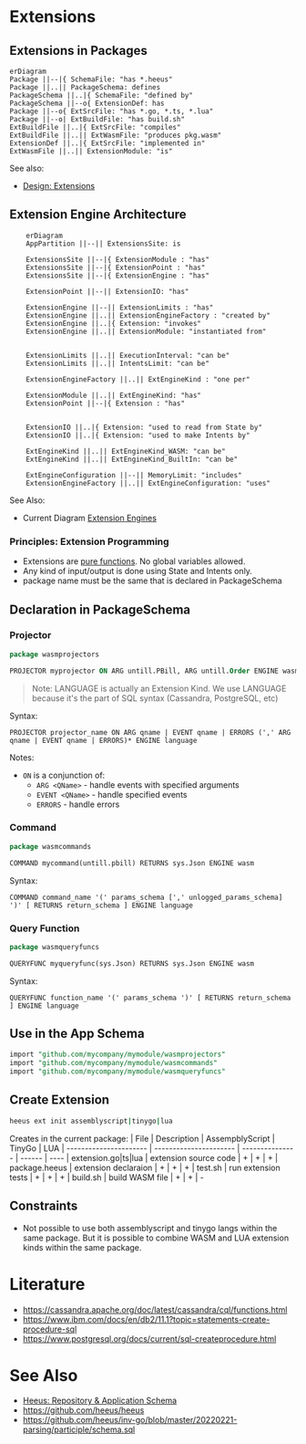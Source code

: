 # Extensions

## Extensions in Packages
```mermaid
erDiagram
Package ||--|{ SchemaFile: "has *.heeus"
Package ||..|| PackageSchema: defines
PackageSchema ||..|{ SchemaFile: "defined by"
PackageSchema ||--o{ ExtensionDef: has
Package ||--o{ ExtSrcFile: "has *.go, *.ts, *.lua"
Package ||--o| ExtBuildFile: "has build.sh"
ExtBuildFile ||..|{ ExtSrcFile: "compiles"
ExtBuildFile ||..|| ExtWasmFile: "produces pkg.wasm"
ExtensionDef ||..|{ ExtSrcFile: "implemented in"
ExtWasmFile ||..|| ExtensionModule: "is"
```
See also: 
- [Design: Extensions](https://github.com/heeus/heeus-design#extensions)

## Extension Engine Architecture
```mermaid
    erDiagram
    AppPartition ||--|| ExtensionsSite: is

    ExtensionsSite ||--|{ ExtensionModule : "has"
    ExtensionsSite ||--|{ ExtensionPoint : "has"
    ExtensionsSite ||--|{ ExtensionEngine : "has"

    ExtensionPoint ||--|| ExtensionIO: "has"

    ExtensionEngine ||--|| ExtensionLimits : "has"
    ExtensionEngine ||..|| ExtensionEngineFactory : "created by"
    ExtensionEngine ||..|{ Extension: "invokes"
    ExtensionEngine ||..|| ExtensionModule: "instantiated from"
    
    
    ExtensionLimits ||..|| ExecutionInterval: "can be"
    ExtensionLimits ||..|| IntentsLimit: "can be"

    ExtensionEngineFactory ||..|| ExtEngineKind : "one per"

    ExtensionModule ||..|| ExtEngineKind: "has"
    ExtensionPoint ||--|{ Extension : "has"


    ExtensionIO ||..|{ Extension: "used to read from State by"
    ExtensionIO ||..|{ Extension: "used to make Intents by"

    ExtEngineKind ||..|| ExtEngineKind_WASM: "can be"
    ExtEngineKind ||..|| ExtEngineKind_BuiltIn: "can be"

    ExtEngineConfiguration ||--|| MemoryLimit: "includes"
    ExtensionEngineFactory ||..|| ExtEngineConfiguration: "uses"
```
See Also:
- Current Diagram [Extension Engines](https://github.com/heeus/heeus-design/#extension-engines)


### Principles: Extension Programming 
- Extensions are [pure functions](https://en.wikipedia.org/wiki/Pure_function). No global variables allowed.
- Any kind of input/output is done using State and Intents only.
- package name must be the same that is declared in PackageSchema


## Declaration in PackageSchema
### Projector
```sql
package wasmprojectors

PROJECTOR myprojector ON ARG untill.PBill, ARG untill.Order ENGINE wasm
```
> Note: LANGUAGE is actually an Extension Kind. We use LANGUAGE because it's the part of SQL syntax (Cassandra, PostgreSQL, etc)

Syntax:

`PROJECTOR projector_name ON ARG qname | EVENT qname | ERRORS (',' ARG qname | EVENT qname | ERRORS)* ENGINE language` 

Notes:
- `ON` is a conjunction of:
    - `ARG <QName>` - handle events with specified arguments
    - `EVENT <QName>` - handle specified events 
    - `ERRORS` - handle errors

### Command
```sql
package wasmcommands

COMMAND mycommand(untill.pbill) RETURNS sys.Json ENGINE wasm
```
Syntax:

`COMMAND command_name '(' params_schema [',' unlogged_params_schema] ')' [ RETURNS return_schema ] ENGINE language` 

### Query Function
```sql
package wasmqueryfuncs

QUERYFUNC myqueryfunc(sys.Json) RETURNS sys.Json ENGINE wasm
```
Syntax:

`QUERYFUNC function_name '(' params_schema ')' [ RETURNS return_schema ] ENGINE language` 

## Use in the App Schema
```sql
import "github.com/mycompany/mymodule/wasmprojectors"
import "github.com/mycompany/mymodule/wasmcommands"
import "github.com/mycompany/mymodule/wasmqueryfuncs"

```

## Create Extension
```bash
heeus ext init assemblyscript|tinygo|lua
```
Creates in the current package: 
|      File              |       Description      | AssempblyScript | TinyGo | LUA
| ---------------------- | ---------------------- | --------------- | ------ | ---- 
| extension.go\|ts\|lua  |  extension source code |        +        |   +    |  +
| package.heeus          |  extension declaraion  |        +        |   +    |  +
| test.sh                |  run extension tests   |        +        |   +    |  +
| build.sh               |  build WASM file       |        +        |   +    |  -
 
## Constraints
- Not possible to use both assemblyscript and tinygo langs within the same package. But it is possible to combine WASM and LUA extension kinds within the same package.


# Literature
- https://cassandra.apache.org/doc/latest/cassandra/cql/functions.html
- https://www.ibm.com/docs/en/db2/11.1?topic=statements-create-procedure-sql
- https://www.postgresql.org/docs/current/sql-createprocedure.html

# See Also
- [Heeus: Repository & Application Schema](https://github.com/heeus/heeus-design#repository--application-schema)
- https://github.com/heeus/heeus
- https://github.com/heeus/inv-go/blob/master/20220221-parsing/participle/schema.sql